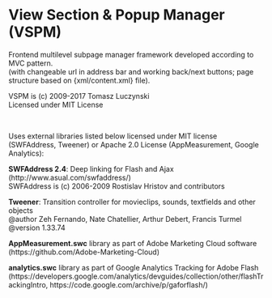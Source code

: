 # View Section & Popup Manager (VSPM)
<p>Frontend multilevel subpage manager framework developed according to MVC pattern.<br />
(with changeable url in address bar and working back/next buttons; page structure based on {xml/content.xml} file).<br />

VSPM is (c) 2009-2017 Tomasz Luczynski<br />
Licensed under MIT License</p><br />

<p>Uses external libraries listed below licensed under MIT license (SWFAddress, Tweener) or Apache 2.0 License (AppMeasurement, Google Analytics):</p>
<p><b>SWFAddress 2.4</b>: Deep linking for Flash and Ajax (http://www.asual.com/swfaddress/)<br />
SWFAddress is (c) 2006-2009 Rostislav Hristov and contributors<br /></p>
<p><b>Tweener</b>: Transition controller for movieclips, sounds, textfields and other objects<br />
@author		Zeh Fernando, Nate Chatellier, Arthur Debert, Francis Turmel<br />
@version		1.33.74</p>
<p><b>AppMeasurement.swc</b> library as part of Adobe Marketing Cloud software (https://github.com/Adobe-Marketing-Cloud)</p>
<p><b>analytics.swc</b> library as part of Google Analytics Tracking for Adobe Flash (https://developers.google.com/analytics/devguides/collection/other/flashTrackingIntro, https://code.google.com/archive/p/gaforflash/)
</p>